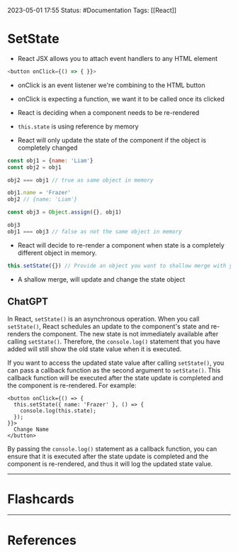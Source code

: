 2023-05-01 17:55
Status: #Documentation 
Tags: [[React]]

# SetState

* React JSX allows you to attach event handlers to any HTML element


```javascript
<button onClick={() => { }}>
```
* onClick is an event listener we're combining to the HTML button
* onClick is expecting a function, we want it to be called once its clicked

* React is deciding when a component needs to be re-rendered
* `this.state` is using reference by memory
* React will only update the state of the component if the object is completely changed


```javascript
const obj1 = {name: 'Liam'}
const obj2 = obj1

obj2 === obj1 // true as same object in memory

obj1.name = 'Frazer'
obj2 // {name: 'Liam'}

const obj3 = Object.assign({}, obj1)

obj3
obj1 === obj3 // false as not the same object in memory
```

* React will decide to re-render a component when state is a completely different object in memory.


```javascript
this.setState({}) // Provide an object you want to shallow merge with your current object
```
* A shallow merge, will update and change the state object


## ChatGPT
In React, `setState()` is an asynchronous operation. When you call `setState()`, React schedules an update to the component's state and re-renders the component. The new state is not immediately available after calling `setState()`. Therefore, the `console.log()` statement that you have added will still show the old state value when it is executed.

If you want to access the updated state value after calling `setState()`, you can pass a callback function as the second argument to `setState()`. This callback function will be executed after the state update is completed and the component is re-rendered. For example:

```
<button onClick={() => {
  this.setState({ name: 'Frazer' }, () => {
    console.log(this.state);
  });
}}>
  Change Name
</button>
```

By passing the `console.log()` statement as a callback function, you can ensure that it is executed after the state update is completed and the component is re-rendered, and thus it will log the updated state value.



___
# Flashcards



---
# References
